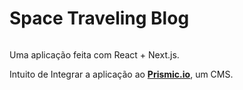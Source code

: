 # Space Traveling Blog

<img href="">

Uma aplicação feita com React + Next.js. 

Intuito de Integrar a aplicação ao <a href="https://prismic.io/"><strong>Prismic.io</strong><a>, um CMS.
